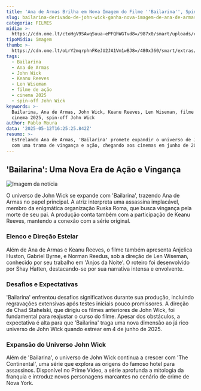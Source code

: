 ```yaml
---
title: 'Ana de Armas Brilha em Nova Imagem do Filme ''Bailarina'', Spin-off de John Wick'
slug: bailarina-derivado-de-john-wick-ganha-nova-imagem-de-ana-de-armas-veja
categoria: FILMES
midia: >-
  https://cdn.ome.lt/ctoHgV9SAwqSuua-ePFQhWGTvd8=/987x0/smart/uploads/conteudo/fotos/OMELETE_CAPA_-_2025-05-12T131624.674.png
tipoMidia: imagem
thumb: >-
  https://cdn.ome.lt/oLrY2mqrphnFKeJU2JA1Vm1wBJ8=/480x360/smart/extras/conteudos/omelete_THUMB_-_2025-05-12T131608.308.png
tags:
  - Bailarina
  - Ana de Armas
  - John Wick
  - Keanu Reeves
  - Len Wiseman
  - filme de ação
  - cinema 2025
  - spin-off John Wick
keywords: >-
  Bailarina, Ana de Armas, John Wick, Keanu Reeves, Len Wiseman, filme de ação,
  cinema 2025, spin-off John Wick
author: Pablo Moura
data: '2025-05-12T16:25:25.842Z'
resumo: >-
  Estrelando Ana de Armas, 'Bailarina' promete expandir o universo de John Wick
  com uma trama de vingança e ação, chegando aos cinemas em junho de 2025.
---
```


## 'Bailarina': Uma Nova Era de Ação e Vingança

![Imagem da notícia](https://cdn.ome.lt/NQq8M0_d79KYwpWy68i2B8eYQhk=/fit-in/837x500/smart/uploads/conteudo/fotos/Novo_Projeto_100.png)

O universo de John Wick se expande com 'Bailarina', trazendo Ana de Armas no papel principal. A atriz interpreta uma assassina implacável, membro da enigmática organização Ruska Roma, que busca vingança pela morte de seu pai. A produção conta também com a participação de Keanu Reeves, mantendo a conexão com a série original.

### Elenco e Direção Estelar

Além de Ana de Armas e Keanu Reeves, o filme também apresenta Anjelica Huston, Gabriel Byrne, e Norman Reedus, sob a direção de Len Wiseman, conhecido por seu trabalho em 'Anjos da Noite'. O roteiro foi desenvolvido por Shay Hatten, destacando-se por sua narrativa intensa e envolvente.

### Desafios e Expectativas

'Bailarina' enfrentou desafios significativos durante sua produção, incluindo regravações extensivas após testes iniciais pouco promissores. A direção de Chad Stahelski, que dirigiu os filmes anteriores de John Wick, foi fundamental para reajustar o curso do filme. Apesar dos obstáculos, a expectativa é alta para que 'Bailarina' traga uma nova dimensão ao já rico universo de John Wick quando estrear em 4 de junho de 2025.

### Expansão do Universo John Wick

Além de 'Bailarina', o universo de John Wick continua a crescer com 'The Continental', uma série que explora as origens do famoso hotel para assassinos. Disponível no Prime Video, a série aprofunda a mitologia da franquia e introduz novos personagens marcantes no cenário de crime de Nova York.
